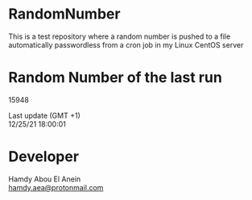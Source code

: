 # RandomNumber    
This is a test repository where a random number is pushed to a file automatically passwordless from a cron job in my Linux CentOS server    
# Random Number of the last run   
15948
      
Last update (GMT +1)    
12/25/21 18:00:01
# Developer    
Hamdy Abou El Anein   
hamdy.aea@protonmail.com
